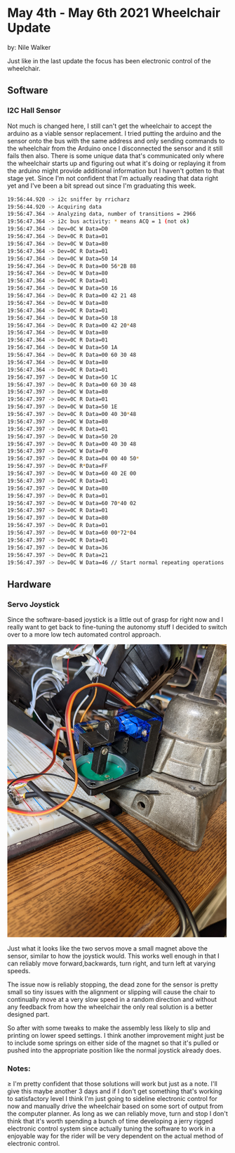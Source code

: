 # May 4th - May 6th 2021 Wheelchair Update

by: Nile Walker

Just like in the last update the focus has been electronic control of the wheelchair. 

## **Software**

### **I2C Hall Sensor**
Not much is changed here, I still can't get the wheelchair to accept the arduino as a viable sensor replacement. I tried putting the arduino and the sensor onto the bus with the same address and only sending commands to the wheelchair from the Arduino once I disconnected the sensor and it still fails then also.
There is some unique data that's communicated only where the wheelchair starts up and figuring out what it's doing or replaying it from the arduino might provide additional information but I haven't gotten to that stage yet. Since I'm not confident that I'm actually reading that data right yet and I've been a bit spread out since I'm graduating this week.
``` bash
19:56:44.920 -> i2c sniffer by rricharz
19:56:44.920 -> Acquiring data
19:56:47.364 -> Analyzing data, number of transitions = 2966
19:56:47.364 -> i2c bus activity: * means ACQ = 1 (not ok)
19:56:47.364 -> Dev=0C W Data=D0 
19:56:47.364 -> Dev=0C R Data=01 
19:56:47.364 -> Dev=0C W Data=80 
19:56:47.364 -> Dev=0C R Data=01 
19:56:47.364 -> Dev=0C W Data=50 14 
19:56:47.364 -> Dev=0C R Data=00 56*2B 88 
19:56:47.364 -> Dev=0C W Data=80 
19:56:47.364 -> Dev=0C R Data=01 
19:56:47.364 -> Dev=0C W Data=50 16 
19:56:47.364 -> Dev=0C R Data=00 42 21 48 
19:56:47.364 -> Dev=0C W Data=80 
19:56:47.364 -> Dev=0C R Data=01 
19:56:47.364 -> Dev=0C W Data=50 18 
19:56:47.364 -> Dev=0C R Data=00 42 20*48 
19:56:47.364 -> Dev=0C W Data=80 
19:56:47.364 -> Dev=0C R Data=01 
19:56:47.364 -> Dev=0C W Data=50 1A 
19:56:47.364 -> Dev=0C R Data=00 60 30 48 
19:56:47.364 -> Dev=0C W Data=80 
19:56:47.364 -> Dev=0C R Data=01 
19:56:47.397 -> Dev=0C W Data=50 1C 
19:56:47.397 -> Dev=0C R Data=00 60 30 48 
19:56:47.397 -> Dev=0C W Data=80 
19:56:47.397 -> Dev=0C R Data=01 
19:56:47.397 -> Dev=0C W Data=50 1E 
19:56:47.397 -> Dev=0C R Data=00 40 30*48 
19:56:47.397 -> Dev=0C W Data=80 
19:56:47.397 -> Dev=0C R Data=01 
19:56:47.397 -> Dev=0C W Data=50 20 
19:56:47.397 -> Dev=0C R Data=00 40 30 48 
19:56:47.397 -> Dev=0C W Data=F0 
19:56:47.397 -> Dev=0C R Data=04 00 40 50*
19:56:47.397 -> Dev=0C R*Data=FF 
19:56:47.397 -> Dev=0C W Data=60 40 2E 00 
19:56:47.397 -> Dev=0C R Data=01 
19:56:47.397 -> Dev=0C W Data=80 
19:56:47.397 -> Dev=0C R Data=01 
19:56:47.397 -> Dev=0C W Data=60 70*40 02 
19:56:47.397 -> Dev=0C R Data=01 
19:56:47.397 -> Dev=0C W Data=80 
19:56:47.397 -> Dev=0C R Data=01 
19:56:47.397 -> Dev=0C W Data=60 00*72*04 
19:56:47.397 -> Dev=0C R Data=01 
19:56:47.397 -> Dev=0C W Data=36 
19:56:47.397 -> Dev=0C R Data=21 
19:56:47.397 -> Dev=0C W Data=46 // Start normal repeating operations
```

## **Hardware**

### **Servo Joystick**
Since the software-based joystick is a little out of grasp for right now and I really want to get back to fine-tuning the autonomy stuff I decided to switch over to a more low tech automated control approach.

<img src="joy.jpg" width="500px">

Just what it looks like the two servos move a small magnet above the sensor, similar to how the joystick would. This works well enough in that I can reliably move forward,backwards, turn right, and turn left at varying speeds.

The issue now is reliably stopping, the dead zone for the sensor is pretty small so tiny issues with the alignment or slipping will cause the chair to continually move at a very slow speed in a random direction and without any feedback from how the wheelchair the only real solution is a better designed part. 

So after with some tweaks to make the assembly less likely to slip and printing on lower speed settings. I think another improvement might just be to include some springs on either side of the  magnet so that it's pulled or pushed into the appropriate position like the normal joystick already does.

###  Notes:
≥
I'm pretty confident that those solutions will work but just as a note.
I'll give this maybe another 3 days and if I don't get something that's working to satisfactory level I think I'm just going to sideline electronic control for now and manually drive the wheelchair based on some sort of output from the computer planner. As long as we can reliably move, turn and stop I don't think that it's worth spending a bunch of time developing a jerry rigged electronic control system since actually tuning the software to work in a enjoyable way for the rider will be very dependent on the actual method of electronic control.